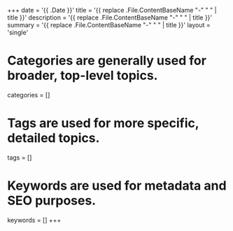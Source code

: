 +++
date = '{{ .Date }}'
title = '{{ replace .File.ContentBaseName "-" " " | title }}'
description = '{{ replace .File.ContentBaseName "-" " " | title }}'
summary = '{{ replace .File.ContentBaseName "-" " " | title }}'
layout = 'single'
# Categories are generally used for broader, top-level topics.
categories = []
# Tags are used for more specific, detailed topics.
tags = []
# Keywords are used for metadata and SEO purposes.
keywords = []
+++
